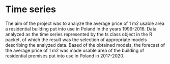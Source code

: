 # Time series
The aim of the project was to analyze the average price of 1 m2
usable area a residential building put into use in Poland in the years 1999-2016. Data
analyzed as the time series represented by the ts class object in the R packet, of which
the result was the selection of appropriate models describing the analyzed data. Based
of the obtained models, the forecast of the average price of 1 m2 was made
usable area of the building of residential premises put into use in Poland in 2017-2020.
